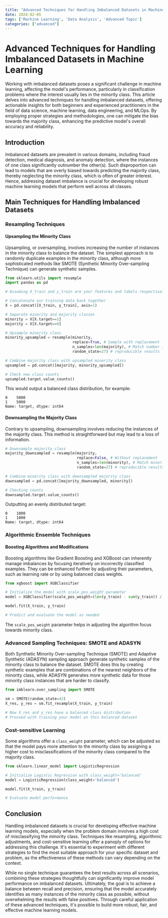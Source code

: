 ```yaml
---
title: "Advanced Techniques for Handling Imbalanced Datasets in Machine Learning"
date: 2024-02-05
tags: ['Machine Learning', 'Data Analysis', 'Advanced Topic']
categories: ["advanced"]
---
```



# Advanced Techniques for Handling Imbalanced Datasets in Machine Learning

Working with imbalanced datasets poses a significant challenge in machine learning, affecting the model's performance, particularly in classification problems where the interest usually lies in the minority class. This article delves into advanced techniques for handling imbalanced datasets, offering actionable insights for both beginners and experienced practitioners in the field of data science, machine learning, data engineering, and MLOps. By employing proper strategies and methodologies, one can mitigate the bias towards the majority class, enhancing the predictive model's overall accuracy and reliability.

## Introduction

Imbalanced datasets are prevalent in various domains, including fraud detection, medical diagnosis, and anomaly detection, where the instances of one class significantly outnumber the other(s). Such disproportion can lead to models that are overly biased towards predicting the majority class, thereby neglecting the minority class, which is often of greater interest. Hence, addressing dataset imbalance is crucial for developing robust machine learning models that perform well across all classes.

## Main Techniques for Handling Imbalanced Datasets

### Resampling Techniques

#### Upsampling the Minority Class

Upsampling, or oversampling, involves increasing the number of instances in the minority class to balance the dataset. The simplest approach is to randomly duplicate examples in the minority class, although more sophisticated methods like SMOTE (Synthetic Minority Over-sampling Technique) can generate synthetic samples.

```python
from sklearn.utils import resample
import pandas as pd

# Assuming X_train and y_train are your features and labels respectively

# Concatenate our training data back together
X = pd.concat([X_train, y_train], axis=1)

# Separate minority and majority classes
minority = X[X.target==1]
majority = X[X.target==0]

# Upsample minority class
minority_upsampled = resample(minority,
                              replace=True, # Sample with replacement
                              n_samples=len(majority), # Match number in majority class
                              random_state=27) # reproducible results

# Combine majority class with upsampled minority class
upsampled = pd.concat([majority, minority_upsampled])

# Check new class counts
upsampled.target.value_counts()
```

This would output a balanced class distribution, for example:

```
0    5000
1    5000
Name: target, dtype: int64
```

#### Downsampling the Majority Class

Contrary to upsampling, downsampling involves reducing the instances of the majority class. This method is straightforward but may lead to a loss of information.

```python
# Downsample majority class
majority_downsampled = resample(majority,
                                replace=False, # Without replacement
                                n_samples=len(minority), # Match minority class
                                random_state=27) # reproducible results

# Combine minority class with downsampled majority class
downsampled = pd.concat([majority_downsampled, minority])

# Checking counts
downsampled.target.value_counts()
```

Outputting an evenly distributed target:

```
0    1000
1    1000
Name: target, dtype: int64
```

### Algorithmic Ensemble Techniques

#### Boosting Algorithms and Modifications

Boosting algorithms like Gradient Boosting and XGBoost can inherently manage imbalances by focusing iteratively on incorrectly classified examples. They can be enhanced further by adjusting their parameters, such as learning rate or by using balanced class weights.

```python
from xgboost import XGBClassifier

# Initialize the model with scale_pos_weight parameter
model = XGBClassifier(scale_pos_weight=(len(y_train) - sum(y_train)) / sum(y_train))

model.fit(X_train, y_train)

# Predict and evaluate the model as needed
```

The `scale_pos_weight` parameter helps in adjusting the algorithm focus towards minority class.

### Advanced Sampling Techniques: SMOTE and ADASYN

Both Synthetic Minority Over-sampling Technique (SMOTE) and Adaptive Synthetic (ADASYN) sampling approach generate synthetic samples of the minority class to balance the dataset. SMOTE does this by creating synthetic examples that are combinations of the nearest neighbors of the minority class, while ADASYN generates more synthetic data for those minority class instances that are harder to classify.

```python
from imblearn.over_sampling import SMOTE

sm = SMOTE(random_state=42)
X_res, y_res = sm.fit_resample(X_train, y_train)

# Now X_res and y_res have a balanced class distribution
# Proceed with training your model on this balanced dataset
```

### Cost-sensitive Learning

Some algorithms offer a `class_weight` parameter, which can be adjusted so that the model pays more attention to the minority class by assigning a higher cost to misclassifications of the minority class compared to the majority class.

```python
from sklearn.linear_model import LogisticRegression

# Initialize Logistic Regression with class_weight='balanced'
model = LogisticRegression(class_weight='balanced')

model.fit(X_train, y_train)

# Evaluate model performance
```

## Conclusion

Handling imbalanced datasets is crucial for developing effective machine learning models, especially when the problem domain involves a high cost of misclassifying the minority class. Techniques like resampling, algorithmic adjustments, and cost-sensitive learning offer a panoply of options for addressing this challenge. It's essential to experiment with different strategies to find the most suitable approach for your specific dataset and problem, as the effectiveness of these methods can vary depending on the context.

While no single technique guarantees the best results across all scenarios, combining these strategies thoughtfully can significantly improve model performance on imbalanced datasets. Ultimately, the goal is to achieve a balance between recall and precision, ensuring that the model accurately identifies as many instances of the minority class as possible, without overwhelming the results with false positives. Through careful application of these advanced techniques, it's possible to build more robust, fair, and effective machine learning models.
